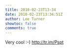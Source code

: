 ```yaml
---
title: 2010-02-23T13-34
date: 2010-02-23T13:34:51Z
author: Lee Turner
showtoc: false
comments: true
---
```


Very cool :-) http://tr.im/Pspt

